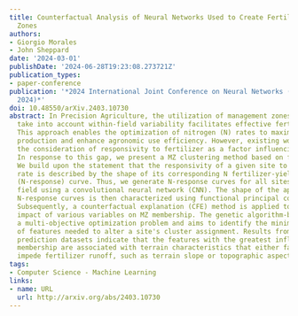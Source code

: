 ```yaml
---
title: Counterfactual Analysis of Neural Networks Used to Create Fertilizer Management
  Zones
authors:
- Giorgio Morales
- John Sheppard
date: '2024-03-01'
publishDate: '2024-06-28T19:23:08.273721Z'
publication_types:
- paper-conference
publication: '*2024 International Joint Conference on Neural Networks (IJCNN) (IJCNN
  2024)*'
doi: 10.48550/arXiv.2403.10730
abstract: In Precision Agriculture, the utilization of management zones (MZs) that
  take into account within-field variability facilitates effective fertilizer management.
  This approach enables the optimization of nitrogen (N) rates to maximize crop yield
  production and enhance agronomic use efficiency. However, existing works often neglect
  the consideration of responsivity to fertilizer as a factor influencing MZ determination.
  In response to this gap, we present a MZ clustering method based on fertilizer responsivity.
  We build upon the statement that the responsivity of a given site to the fertilizer
  rate is described by the shape of its corresponding N fertilizer-yield response
  (N-response) curve. Thus, we generate N-response curves for all sites within the
  field using a convolutional neural network (CNN). The shape of the approximated
  N-response curves is then characterized using functional principal component analysis.
  Subsequently, a counterfactual explanation (CFE) method is applied to discern the
  impact of various variables on MZ membership. The genetic algorithm-based CFE solves
  a multi-objective optimization problem and aims to identify the minimum combination
  of features needed to alter a site's cluster assignment. Results from two yield
  prediction datasets indicate that the features with the greatest influence on MZ
  membership are associated with terrain characteristics that either facilitate or
  impede fertilizer runoff, such as terrain slope or topographic aspect.
tags:
- Computer Science - Machine Learning
links:
- name: URL
  url: http://arxiv.org/abs/2403.10730
---
```

